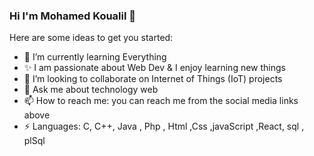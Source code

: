 ### Hi I'm Mohamed Koualil 👋

 
Here are some ideas to get you started:
 
- 🌱 I’m currently learning Everything
- ✨ I am passionate about Web Dev & I enjoy learning new things
- 👯 I’m looking to collaborate on Internet of Things (IoT) projects
- 💬 Ask me about technology web 
- 📫 How to reach me: you can reach me from the social media links above
- ⚡ Languages: C, C++, Java , Php , Html ,Css ,javaScript ,React, sql , plSql 
 


